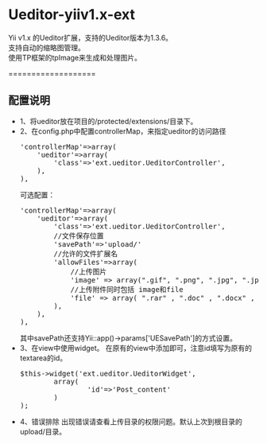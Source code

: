 Ueditor-yiiv1.x-ext
===================

Yii v1.x 的Ueditor扩展，支持的Ueditor版本为1.3.6。<br>
支持自动的缩略图管理。<br>
使用TP框架的tpImage来生成和处理图片。

===================
<h2>配置说明</h2>
<ul>
<li>
1、将ueditor放在项目的/protected/extensions/目录下。
</li>
<li>
2、在config.php中配置controllerMap，来指定ueditor的访问路径
<pre>
'controllerMap'=>array(
    'ueditor'=>array(
        'class'=>'ext.ueditor.UeditorController',
    ),
),
</pre>
	可选配置：
<pre>
'controllerMap'=>array(
    'ueditor'=>array(
        'class'=>'ext.ueditor.UeditorController',
        //文件保存位置
        'savePath'=>'upload/'
        //允许的文件扩展名
        'allowFiles'=>array(
            //上传图片
            'image' => array(".gif", ".png", ".jpg", ".jpeg", ".bmp"),
            //上传附件同时包括 image和file
            'file' => array( ".rar" , ".doc" , ".docx" , ".zip" , ".pdf" , ".txt" , ".swf" , ".wmv" ),
        ),
    ),
),
</pre>
    其中savePath还支持Yii::app()->params['UESavePath']的方式设置。
</li>
<li>
3、在view中使用widget。
    在原有的view中添加即可，注意id填写为原有的textarea的id。
<pre>
$this->widget('ext.ueditor.UeditorWidget',
        array(
                'id'=>'Post_content'
        )
);
</pre>
</li>
<li>
4、错误排除
出现错误请查看上传目录的权限问题。默认上次到根目录的upload/目录。
</li>